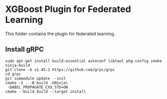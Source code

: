 XGBoost Plugin for Federated Learning
=====================================

This folder contains the plugin for federated learning.

Install gRPC
------------
```shell
sudo apt-get install build-essential autoconf libtool pkg-config cmake ninja-build
git clone -b v1.45.1 https://github.com/grpc/grpc
cd grpc
git submodule update --init
cmake -S . -B build -GNinja\
 -DABSL_PROPAGATE_CXX_STD=ON
cmake --build build --target install
```

